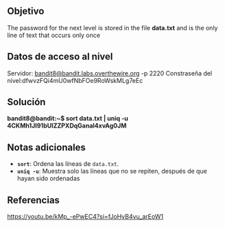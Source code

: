 
## Objetivo
The password for the next level is stored in the file **data.txt** and is the only line of text that occurs only once

## Datos de acceso al nivel
Servidor: bandit8@bandit.labs.overthewire.org -p 2220
Constraseña del nivel:dfwvzFQi4mU0wfNbFOe9RoWskMLg7eEc

## Solución
**bandit8@bandit:~$ sort data.txt | uniq -u
4CKMh1JI91bUIZZPXDqGanal4xvAg0JM**
## Notas adicionales
- **`sort`**: Ordena las líneas de `data.txt`.
- **`uniq -u`**: Muestra solo las líneas que no se repiten, después de que hayan sido ordenadas
## Referencias
https://youtu.be/kMp_-ePwEC4?si=fJoHyB4vu_arEoW1


